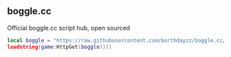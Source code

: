 ## boggle.cc

Official boggle.cc script hub, open sourced

```lua
local boggle = "https://raw.githubusercontent.com/borthdayzz/boggle.cc/refs/heads/main/main.lua"
loadstring(game:HttpGet(boggle))()
```
